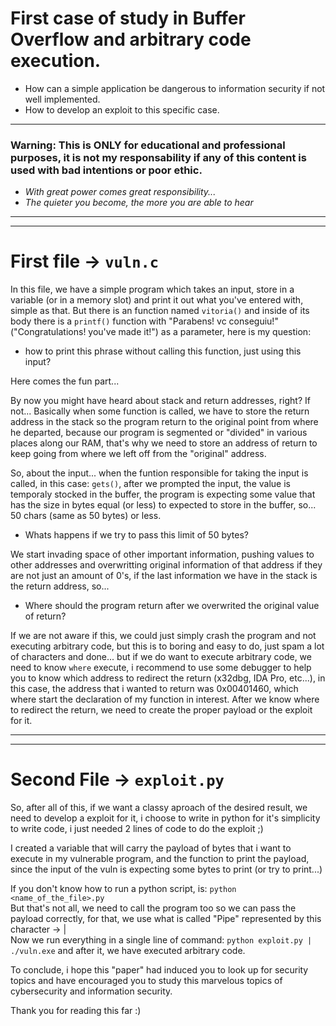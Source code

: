 # First case of study in Buffer Overflow and arbitrary code execution.
- How can a simple application be dangerous to information security if not well implemented.
- How to develop an exploit to this specific case.
---
### **Warning**: This is **ONLY** for educational and professional purposes, it is not my responsability if any of this content is used with bad intentions or poor ethic. 
- _With great power comes great responsibility..._
- _The quieter you become, the more you are able to hear_
---
---
# First file &rarr; `vuln.c` 

In this file, we have a simple program which takes an input, store in a variable (or in a memory slot) and print it out what you've entered with, simple as that.
But there is an function named `vitoria()` and inside of its body there is a `printf()` function with "Parabens! vc conseguiu!"  ("Congratulations! you've made it!") as a parameter, here is my question:
- how to print this phrase without calling this function, just using this input?

Here comes the fun part...

By now you might have heard about stack and return addresses, right? If not... Basically when some function is called, we have to store the return address in the stack so the program return to the original point from where he departed, because our program is segmented or "divided" in various places along our RAM, that's why we need to store an address of return to keep going from where we left off from the "original" address.

So, about the input... when the funtion responsible for taking the input is called, in this case: `gets()`, after we prompted the input, the value is temporaly stocked in the buffer, the program is expecting some value that has the size in bytes equal (or less) to expected to store in the buffer, so... 50 chars (same as 50 bytes) or less.

- Whats happens if we try to pass this limit of 50 bytes?

We start invading space of other important information, pushing values to other addresses and overwritting original information of that address if they are not just an amount of 0's, if the last information we have in the stack is the return address, so... 

- Where should the program return after we overwrited the original value of return?

If we are not aware if this, we could just simply crash the program and not executing arbitrary code, but this is to boring and easy to do, just spam a lot of characters and done... but if we do want to execute arbitrary code, we need to know `where` execute, i recommend to use some debugger to help you to know which address to redirect the return (x32dbg, IDA Pro, etc...), in this case, the address that i wanted to return was 0x00401460, which where start the declaration of my function in interest. After we know where to redirect the return, we need to create the proper payload or the exploit for it.

---
---
# Second File &rarr; ``exploit.py``

So, after all of this, if we want a classy aproach of the desired result, we need to develop a exploit for it, i choose to write in python for it's simplicity to write code, i just needed 2 lines of code to do the exploit ;) <br>

I created a variable that will carry the payload of bytes that i want to execute in my vulnerable program, and the function to print the payload, since the input of the vuln is expecting some bytes to print (or try to print...)

If you don't know how to run a python script, is: `python <name_of_the_file>.py`<br>
But that's not all, we need to call the program too so we can pass the payload correctly, for that, we use what is called "Pipe" represented by this character &rarr; | <br>
Now we run everything in a single line of command: `python exploit.py | ./vuln.exe` and after it, we have executed arbitrary code.

To conclude, i hope this "paper" had induced you to look up for security topics and have encouraged you to study this marvelous topics of cybersecurity and information security.

Thank you for reading this far :)
